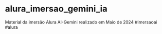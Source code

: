 # alura_imersao_gemini_ia
Material da imersão Alura AI-Gemini realizado em Maio de 2024 #imersaoai #alura
